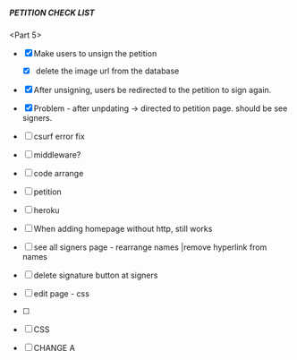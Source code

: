 ##### PETITION CHECK LIST

<Part 5>

- [x] Make users to unsign the petition
  - [x] delete the image url from the database
- [x] After unsigning, users be redirected to the petition to sign again.

- [x] Problem - after unpdating -> directed to petition page. should be  see signers.
- [ ] csurf error fix
- [ ] middleware?
- [ ] code arrange
- [ ] petition
- [ ] heroku
- [ ] When adding homepage without http, still works
- [ ] see all signers page - rearrange names |remove hyperlink from names
- [ ] delete signature button at signers
- [ ] edit page - css 
- [ ] 

- [ ] CSS
- [ ] CHANGE A